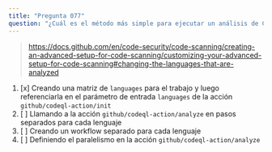 ```yaml
---
title: "Pregunta 077"
question: "¿Cuál es el método más simple para ejecutar un análisis de CodeQL de forma concurrente para cada lenguaje en un repositorio multi-lenguaje utilizando GitHub Actions?"
---
```


> https://docs.github.com/en/code-security/code-scanning/creating-an-advanced-setup-for-code-scanning/customizing-your-advanced-setup-for-code-scanning#changing-the-languages-that-are-analyzed
1. [x] Creando una matriz de `languages` para el trabajo y luego referenciarla en el parámetro de entrada `languages` de la acción `github/codeql-action/init`
1. [ ] Llamando a la acción `github/codeql-action/analyze` en pasos separados para cada lenguaje
1. [ ] Creando un workflow separado para cada lenguaje
1. [ ] Definiendo el paralelismo en la acción `github/codeql-action/analyze`

